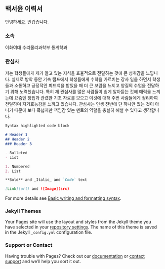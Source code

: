 ## 백서윤 이력서

안녕하세요. 반갑습니다. 

### 소속

이화여대 수리물리과학부 통계학과

### 관심사

저는 학생들에게 제가 알고 있는 지식을 효율적으로 전달하는 것에 큰 성취감을 느낍니다. 실제로 방학 동안 기숙 캠프에서 학생들에게 수학을 가르치는 강사 일을 하면서 학생들과 소통하고 긍정적인 피드백을 받았을 때 더 큰 보람을 느끼고 양질의 수업을 전달하기 위해 노력했습니다. 특히 제 관심사를 많은 사람들이 쉽게 알아듣는 것에 매력을 느끼는데 요즘엔 창업과 관련한 기초 자료를 모으고 이것에 대해 주변 사람들에게 정리하여 전달하며 자기효능감을 느끼고 있습니다. 관심사는 인생 전반에 단 하나만 있는 것이 아니기 때문에 보다 폭넓지만 책임감 있는 멘토의 역할을 충실히 해낼 수 있다고 생각합니다.

```markdown
Syntax highlighted code block

# Header 1
## Header 2
### Header 3

- Bulleted
- List

1. Numbered
2. List

**Bold** and _Italic_ and `Code` text

[Link](url) and ![Image](src)
```

For more details see [Basic writing and formatting syntax](https://docs.github.com/en/github/writing-on-github/getting-started-with-writing-and-formatting-on-github/basic-writing-and-formatting-syntax).

### Jekyll Themes

Your Pages site will use the layout and styles from the Jekyll theme you have selected in your [repository settings](https://github.com/cycyewha054/cycyewha054-github-id/settings/pages). The name of this theme is saved in the Jekyll `_config.yml` configuration file.

### Support or Contact

Having trouble with Pages? Check out our [documentation](https://docs.github.com/categories/github-pages-basics/) or [contact support](https://support.github.com/contact) and we’ll help you sort it out.
